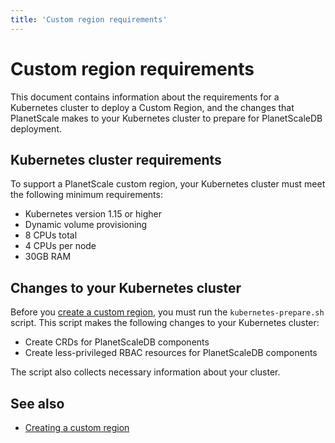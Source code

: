 ```yaml
---
title: 'Custom region requirements'
---
```


# Custom region requirements

This document contains information about the requirements for a Kubernetes cluster to deploy a Custom Region, and the changes that PlanetScale makes to your Kubernetes cluster to prepare for PlanetScaleDB deployment.

## Kubernetes cluster requirements

To support a PlanetScale custom region, your Kubernetes cluster must meet the following minimum requirements:

- Kubernetes version 1.15 or higher
- Dynamic volume provisioning
- 8 CPUs total
- 4 CPUs per node
- 30GB RAM

## Changes to your Kubernetes cluster

Before you [create a custom region](creating-custom-region), you must run the `kubernetes-prepare.sh` script. This script makes the following changes to your Kubernetes cluster:

- Create CRDs for PlanetScaleDB components
- Create less-privileged RBAC resources for PlanetScaleDB components

The script also collects necessary information about your cluster.

## See also

- [Creating a custom region](creating-custom-region)
